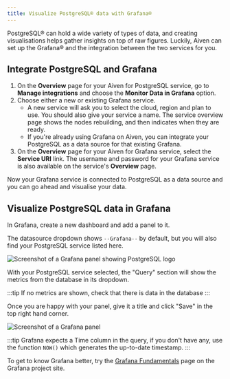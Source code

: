 ```yaml
---
title: Visualize PostgreSQL® data with Grafana®
---
```


PostgreSQL® can hold a wide variety of types of data, and creating
visualisations helps gather insights on top of raw figures. Luckily,
Aiven can set up the Grafana® and the integration between the two
services for you.

## Integrate PostgreSQL and Grafana

1.  On the **Overview** page for your Aiven for PostgreSQL service, go
    to **Manage integrations** and choose the **Monitor Data in
    Grafana** option.
2.  Choose either a new or existing Grafana service.
    -   A new service will ask you to select the cloud, region and plan
        to use. You should also give your service a name. The service
        overview page shows the nodes rebuilding, and then indicates
        when they are ready.
    -   If you\'re already using Grafana on Aiven, you can integrate
        your PostgreSQL as a data source for that existing Grafana.
3.  On the **Overview** page for your Aiven for Grafana service, select
    the **Service URI** link. The username and password for your Grafana
    service is also available on the service\'s **Overview** page.

Now your Grafana service is connected to PostgreSQL as a data source and
you can go ahead and visualise your data.

## Visualize PostgreSQL data in Grafana

In Grafana, create a new dashboard and add a panel to it.

The datasource dropdown shows `--Grafana--` by default, but you will
also find your PostgreSQL service listed here.

![Screenshot of a Grafana panel showing PostgreSQL logo](/images/products/postgresql/grafana-pg-logo.png)

With your PostgreSQL service selected, the \"Query\" section will show
the metrics from the database in its dropdown.

:::tip
If no metrics are shown, check that there is data in the database
:::

Once you are happy with your panel, give it a title and click \"Save\"
in the top right hand corner.

![Screenshot of a Grafana panel](/images/products/postgresql/view-data-postgresql-grafana.png)

:::tip
Grafana expects a Time column in the query, if you don\'t have any, use
the function `NOW()` which generates the up-to-date timestamp.
:::

To get to know Grafana better, try the [Grafana
Fundamentals](https://grafana.com/tutorials/grafana-fundamentals/?pg=docs)
page on the Grafana project site.
